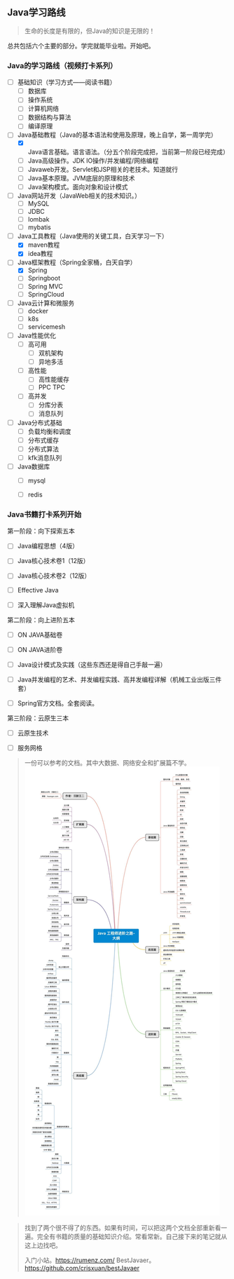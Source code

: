 ## Java学习路线
> 生命的长度是有限的，但Java的知识是无限的！


总共包括六个主要的部分。学完就能毕业啦。开始吧。
### Java的学习路线（视频打卡系列）

- [ ] 基础知识（学习方式——阅读书籍）
  - [ ] 数据库
  - [ ] 操作系统
  - [ ] 计算机网络
  - [ ] 数据结构与算法
  - [ ] 编译原理
- [ ] Java基础教程（Java的基本语法和使用及原理，晚上自学，第一周学完）
  - [X] Java语言基础。语言语法。（分五个阶段完成把，当前第一阶段已经完成）
  - [ ] Java高级操作。JDK IO操作/并发编程/网络编程
  - [ ] Javaweb开发。Servlet和JSP相关的老技术。知道就行
  - [ ] Java基本原理。JVM底层的原理和技术
  - [ ] Java架构模式。面向对象和设计模式
- [ ] Java网站开发（JavaWeb相关的技术知识。）
  - [ ] MySQL
  - [ ] JDBC
  - [ ] lombak
  - [ ] mybatis
- [ ] Java工具教程（Java使用的关键工具，白天学习一下）
  - [X] maven教程
  - [X] idea教程
- [ ] Java框架教程（Spring全家桶，白天自学）
  - [X] Spring
  - [ ] Springboot
  - [ ] Spring MVC
  - [ ] SpringCloud
- [ ] Java云计算和微服务
  - [ ] docker
  - [ ] k8s
  - [ ] servicemesh
- [ ] Java性能优化
  - [ ] 高可用
    - [ ] 双机架构
    - [ ] 异地多活
  - [ ] 高性能
    - [ ] 高性能缓存
    - [ ] PPC TPC
  - [ ] 高并发
    - [ ] 分库分表
    - [ ] 消息队列
- [ ] Java分布式基础
  - [ ] 负载均衡和调度
  - [ ] 分布式缓存
  - [ ] 分布式算法
  - [ ] kfk消息队列
- [ ] Java数据库
  - [ ] mysql
  - [ ] redis



### Java书籍打卡系列开始
第一阶段：向下探索五本

- [ ] Java编程思想（4版）
- [ ] Java核心技术卷1（12版）
- [ ] Java核心技术卷2（12版）
- [ ] Effective Java
- [ ] 深入理解Java虚拟机


第二阶段：向上进阶五本

- [ ] ON JAVA基础卷
- [ ] ON JAVA进阶卷
- [ ] Java设计模式及实践（这些东西还是得自己手敲一遍）
- [ ] Java并发编程的艺术、并发编程实践、高并发编程详解（机械工业出版三件套）
- [ ] Spring官方文档。全套阅读。


第三阶段：云原生三本
- [ ] 云原生技术
- [ ] 服务网格
      



> 一份可以参考的文档。其中大数据、网络安全和扩展篇不学。
> ![](image/2022-10-27-20-26-36.png)


> 找到了两个很不得了的东西。如果有时间，可以把这两个文档全部重新看一遍。完全有书籍的质量的基础知识介绍。常看常新。自己接下来的笔记就从这上边找吧。
> 
> 入门小站。https://rumenz.com/
> BestJavaer。https://github.com/crisxuan/bestJavaer
> 